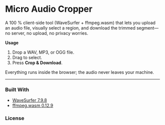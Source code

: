# Micro Audio Cropper

A 100 % client-side tool (WaveSurfer + ffmpeg.wasm) that lets you
upload an audio file, visually select a region, and download the trimmed
segment—no server, no upload, no privacy worries.

**Usage**

1. Drop a WAV, MP3, or OGG file.
2. Drag to select.
3. Press **Crop & Download**.

Everything runs inside the browser; the audio never leaves your machine.

---

### Built With

* [WaveSurfer 7.9.8](https://wavesurfer-js.org/)
* [ffmpeg.wasm 0.12.9](https://github.com/ffmpegwasm/ffmpeg.wasm)

### License

